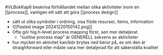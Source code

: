 #VLBokKap6
beskriva förhållandet mellan olika aktiviteter inom en [[process]], vanligen ett sätt att göra [[process design]]
- sätt ut olika symboler i ordning, visa flöde resurser, items, information
- ![[Pasted image 20241220150142.png]]
- Ofta gör hig.h-level process mapping först, sen mer detaljerat
	- "outline process map" är GENERELL sekvens av aktiviteter
- hur mycket  en aktivitet kan/bör brytas ned beror på, ex om den är straighforward eller måste vara mer detaljerad för att säkerställa kvalitet

